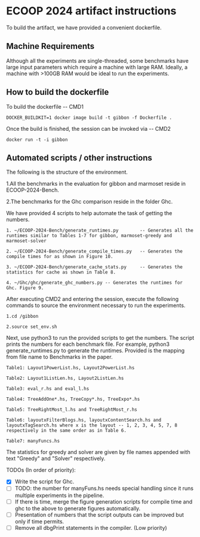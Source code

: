 # ECOOP 2024 artifact instructions 

To build the artifact, we have provided a convenient dockerfile.

## Machine Requirements 

Although all the experiments are single-threaded, some benchmarks have large input parameters which 
require a machine with large RAM. Ideally, a machine with >100GB RAM would be ideal to run the 
experiments.  

## How to build the dockerfile

To build the dockerfile -- CMD1

```
DOCKER_BUILDKIT=1 docker image build -t gibbon -f Dockerfile .
```

Once the build is finished, the session can be invoked via -- CMD2

```
docker run -t -i gibbon
```

## Automated scripts / other instructions

The following is the structure of the environment. 

1.All the benchmarks in the evaluation for gibbon and marmoset reside in ECOOP-2024-Bench.

2.The benchmarks for the Ghc comparison reside in the folder Ghc. 


We have provided 4 scripts to help automate the task of getting the numbers. 

```
1. ~/ECOOP-2024-Bench/generate_runtimes.py        -- Generates all the runtimes similar to Tables 1-7 for gibbon, marmoset-greedy and marmoset-solver

2. ~/ECOOP-2024-Bench/generate_compile_times.py   -- Generates the compile times for as shown in Figure 10.

3. ~/ECOOP-2024-Bench/generate_cache_stats.py     -- Generates the statistics for cache as shown in Table 8.

4. ~/Ghc/ghc/generate_ghc_numbers.py -- Generates the runtimes for Ghc. Figure 9. 
```

After executing CMD2 and entering the session, execute the following commands to source the environment necessary to run the experiments. 

```
1.cd /gibbon 

2.source set_env.sh 
```

Next, use python3 to run the provided scripts to get the numbers. 
The script prints the numbers for each benchmark file. 
For example, python3 generate_runtimes.py to generate the runtimes.
Provided is the mapping from file name to Benchmarks in the paper.

```
Table1: Layout1PowerList.hs, Layout2PowerList.hs 

Table2: Layout1ListLen.hs, Layout2ListLen.hs 

Table3: eval_r.hs and eval_l.hs 

Table4: TreeAddOne*.hs, TreeCopy*.hs, TreeExpo*.hs 

Table5: TreeRightMost_l.hs and TreeRightMost_r.hs 

Table6: layoutxFilterBlogs.hs, layoutxContentSearch.hs and layoutxTagSearch.hs where x is the layout -- 1, 2, 3, 4, 5, 7, 8 respectively in the same order as in Table 6.

Table7: manyFuncs.hs 
```

The statistics for greedy and solver are given by file names appended with text "Greedy" and "Solver" respectively.

TODOs (In order of priority): 

- [x] Write the script for Ghc.
- [ ] TODO: the number for manyFuns.hs needs special handling since it runs multiple experiments in the pipeline. 
- [ ] If there is time, merge the figure generation scripts for compile time and ghc to the above to generate figures automatically.
- [ ] Presentation of numbers that the script outputs can be improved but only if time permits.
- [ ] Remove all dbgPrint statements in the compiler. (Low priority)
